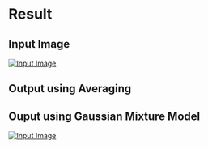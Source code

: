 # Result

## Input Image
  [![Input Image]()]([https://github.com/daken04/Background_Subtraction_using_Gaussian_Mixture_Model/blob/main/videos/traffic.gif](https://github.com/daken04/Background_Subtraction_using_Gaussian_Mixture_Model/blob/main/videos/traffic.gif))

## Output using Averaging

## Ouput using Gaussian Mixture Model
  [![Input Image]()]()
  
